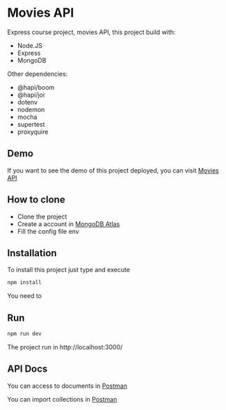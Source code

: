 # Movies API

Express course project, movies API, this project build with:

- Node.JS 
- Express
- MongoDB

Other dependencies:

- @hapi/boom
- @hapi/joi
- dotenv
- nodemon
- mocha
- supertest
- proxyquire

## Demo
If you want to see the demo of this project deployed, you can visit [Movies API](https://movies-api-beta.now.sh/api/movies)

## How to clone
* Clone the project
* Create a account in [MongoDB Atlas](https://www.mongodb.com/cloud/atlas)
* Fill the config file env

## Installation
To install this project just type and execute

```bash
npm install
```

You need to 

## Run

```bash
npm run dev
```

The project run in http://localhost:3000/


## API Docs

You can access to documents in [Postman](https://documenter.getpostman.com/view/1441429/SzfCSjn4?version=latest)

You can import collections in [Postman](https://www.getpostman.com/collections/118bbb03c47aebf4aec9)
